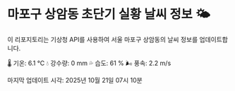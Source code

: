 
# 마포구 상암동 초단기 실황 날씨 정보 🌤️

이 리포지토리는 기상청 API를 사용하여 서울 마포구 상암동의 날씨 정보를 업데이트합니다. 

🌡️ 기온: 6.1 ℃
💧 강수량: 0 mm
💦 습도: 61 %
🌬️ 풍속: 2.2 m/s

마지막 업데이트 시각: 2025년 10월 21일 07시 10분    
